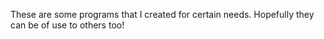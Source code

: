 These are some programs that I created for certain needs. Hopefully they can be of use to others too!
